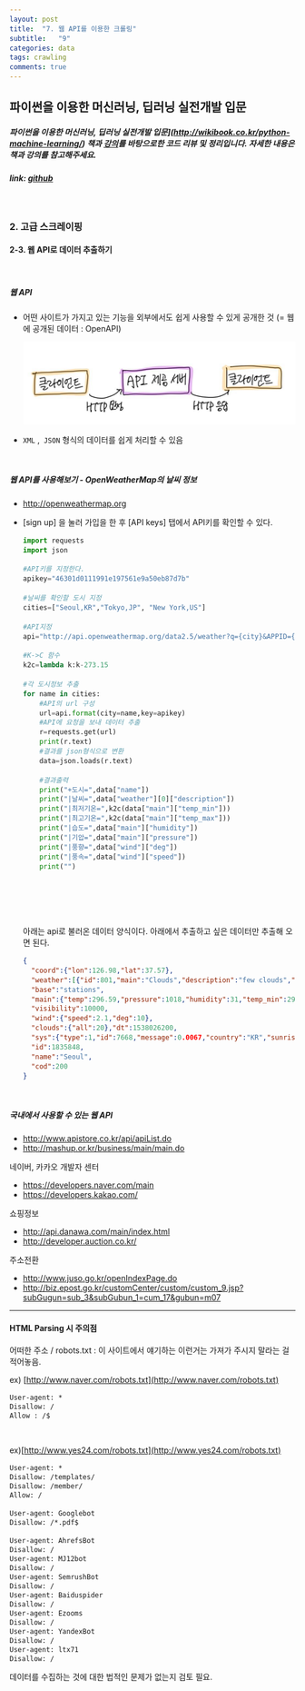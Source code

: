 ```yaml
---
layout: post
title:  "7. 웹 API를 이용한 크롤링"
subtitle:   "9"
categories: data
tags: crawling
comments: true
---
```




## 파이썬을 이용한 머신러닝, 딥러닝 실전개발 입문

##### 파이썬을 이용한 머신러닝, 딥러닝 실전개발 입문](http://wikibook.co.kr/python-machine-learning/) 책과 [강의](https://www.youtube.com/playlist?list=PLBXuLgInP-5m_vn9ycXHRl7hlsd1huqmS)를 바탕으로한 코드 리뷰 및 정리입니다. 자세한 내용은 책과 강의를 참고해주세요.

##### link: [*github*](https://github.com/Yeo0/Web-Crawling/blob/master/2-3.%20%EC%9B%B9%20API%EB%A1%9C%20%EB%8D%B0%EC%9D%B4%ED%84%B0%20%EC%B6%94%EC%B6%9C%ED%95%98%EA%B8%B0.ipynb)

<br/>

### 2. 고급 스크레이핑

#### 2-3. 웹 API로 데이터 추출하기

<br/>

##### 웹 API

- 어떤 사이트가 가지고 있는 기능을 외부에서도 쉽게 사용할 수 있게 공개한 것 (= 웹에 공개된 데이터 : OpenAPI)

  ![image](./assets/img/api.jpg)

- `XML` ,` JSON` 형식의 데이터를 쉽게 처리할 수 있음 

<br/>

##### 웹 API를 사용해보기 - OpenWeatherMap의 날씨 정보

- http://openweathermap.org

- [sign up] 을 눌러 가입을 한 후 [API keys] 탭에서 API키를 확인할 수 있다.



  ```python
  import requests
  import json
  
  #API키를 지정한다. 
  apikey="46301d0111991e197561e9a50eb87d7b"
  
  #날씨를 확인할 도시 지정
  cities=["Seoul,KR","Tokyo,JP", "New York,US"]
  
  #API지정
  api="http://api.openweathermap.org/data2.5/weather?q={city}&APPID={key}"
  
  #K->C 함수
  k2c=lambda k:k-273.15
  
  #각 도시정보 추출
  for name in cities:
      #API의 url 구성
      url=api.format(city=name,key=apikey)
      #API에 요청을 보내 데이터 추출
      r=requests.get(url)
      print(r.text)
      #결과를 json형식으로 변환
      data=json.loads(r.text)
      
      #결과출력
      print("+도시=",data["name"])
      print("|날씨=",data["weather"][0]["description"])
      print("|최저기온=",k2c(data["main"]["temp_min"]))
      print("|최고기온=",k2c(data["main"]["temp_max"]))
      print("|습도=",data["main"]["humidity"])
      print("|기압=",data["main"]["pressure"])
      print("|풍향=",data["wind"]["deg"])
      print("|풍속=",data["wind"]["speed"])
      print("")
      
      
      
  ```

  <br/>

  아래는 api로 불러온 데이터 양식이다. 아래에서 추출하고 싶은 데이터만 추출해 오면 된다.

  ```json
  {
  	"coord":{"lon":126.98,"lat":37.57},
  	"weather":[{"id":801,"main":"Clouds","description":"few clouds","icon":"02d"}],
  	"base":"stations",
  	"main":{"temp":296.59,"pressure":1018,"humidity":31,"temp_min":295.15,"temp_max":297.15},
  	"visibility":10000,
  	"wind":{"speed":2.1,"deg":10},
  	"clouds":{"all":20},"dt":1538026200,
  	"sys":{"type":1,"id":7668,"message":0.0067,"country":"KR","sunrise":1537997032,"sunset":1538040108},
  	"id":1835848,
  	"name":"Seoul",
  	"cod":200
  }
  ```

  <br/>

##### 국내에서 사용할 수 있는 웹 API

- http://www.apistore.co.kr/api/apiList.do
- http://mashup.or.kr/business/main/main.do

네이버, 카카오 개발자 센터

- https://developers.naver.com/main
- https://developers.kakao.com/

쇼핑정보

- http://api.danawa.com/main/index.html
- http://developer.auction.co.kr/

주소전환

- http://www.juso.go.kr/openIndexPage.do
- http://biz.epost.go.kr/customCenter/custom/custom_9.jsp?subGugun=sub_3&subGubun_1=cum_17&gubun=m07



---

#### HTML Parsing 시 주의점

어떠한 주소 / robots.txt : 이 사이트에서 얘기하는 이런거는 가져가 주시지 말라는 걸 적어놓음.

ex) [http://www.naver.com/robots.txt](http://www.naver.com/robots.txt)

```
User-agent: *
Disallow: /
Allow : /$ 
```

<br/>

ex)[http://www.yes24.com/robots.txt](http://www.yes24.com/robots.txt)

```
User-agent: *
Disallow: /templates/
Disallow: /member/
Allow: /

User-agent: Googlebot
Disallow: /*.pdf$

User-agent: AhrefsBot
Disallow: /
User-agent: MJ12bot
Disallow: /
User-agent: SemrushBot
Disallow: /
User-agent: Baiduspider
Disallow: /
User-agent: Ezooms
Disallow: /
User-agent: YandexBot
Disallow: /
User-agent: ltx71
Disallow: /
```



데이터를 수집하는 것에 대한 법적인 문제가 없는지 검토 필요.
